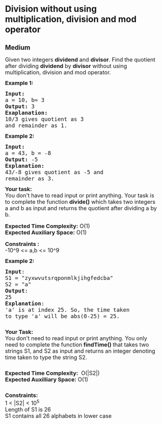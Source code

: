 # Division without using multiplication, division and mod operator
## Medium 
<div class="problems_problem_content__Xm_eO"><p><span style="font-size:18px">Given two integers <strong>dividend</strong>&nbsp;and <strong>divisor</strong>. Find the quotient after dividing <strong>dividend</strong>&nbsp;by <strong>divisor</strong>&nbsp;without using multiplication, division and mod operator.</span></p>

<p><strong><span style="font-size:18px">Example 1:</span></strong></p>

<pre><strong><span style="font-size:18px">Input:</span></strong>
<span style="font-size:18px">a = 10, b= 3</span>
<span style="font-size:18px"><strong>Output:</strong> 3</span>
<strong><span style="font-size:18px">Exaplanation:</span></strong>
<span style="font-size:18px">10/3 gives quotient as 3 
and remainder as 1.</span></pre>

<p><strong><span style="font-size:18px">Example 2:</span></strong></p>

<pre><strong><span style="font-size:18px">Input:</span></strong>
<span style="font-size:18px">a = 43, b = -8</span>
<span style="font-size:18px"><strong>Output:</strong> -5</span>
<strong><span style="font-size:18px">Explanation:</span></strong>
<span style="font-size:18px">43/-8 gives quotient as -5 and 
remainder as 3.</span></pre>

<div><strong><span style="font-size:18px">Your task:</span></strong></div>

<div><span style="font-size:18px">You don't have to read input or print anything. Your task is to complete the function <strong>divide()</strong> which takes two integers a and b as input and returns the quotient after dividing a by b.</span></div>

<div>&nbsp;</div>

<div><span style="font-size:18px"><strong>Expected Time Complexity:</strong> O(1)</span></div>

<div><span style="font-size:18px"><strong>Expected Auxiliary Space:</strong> O(1)</span></div>

<div>&nbsp;</div>

<div><strong><span style="font-size:18px">Constraints :</span></strong></div>

<div><span style="font-size:18px">-10^9 &lt;= a,b &lt;= 10^9</span></div>
</div>
<p><span style="font-size:18px"><strong>Example 2:</strong></span></p>

<pre><span style="font-size:18px"><strong>Input</strong>: 
S1 = "zyxwvutsrqponmlkjihgfedcba"
S2 = "a"
<strong>Output</strong>: 
25
<strong>Explanation</strong>:
'a' is at index 25. So, the time taken
to type 'a' will be abs(0-25) = 25.</span>
</pre>

<p><br>
<strong><span style="font-size:18px">Your Task:</span></strong><br>
<span style="font-size:18px">You don't need to read input or print anything.&nbsp;You only need to complete the function<strong> findTime()&nbsp;</strong>that takes two strings S1, and S2 as input and returns an integer denoting time taken to type the string S2.</span></p>

<p><br>
<span style="font-size:18px"><strong>Expected Time Complexity:</strong> &nbsp;O(|S2|)<br>
<strong>Expected Auxilliary Space:</strong> O(1)</span><br>
&nbsp;</p>

<p><span style="font-size:18px"><strong>Constraints:</strong></span><br>
<span style="font-size:18px">1 &lt; |S2| &lt; 10<sup>5</sup><br>
Length of S1 is 26<br>
S1 contains all 26 alphabets in lower case</span></p>
 <p></p>
            </div>